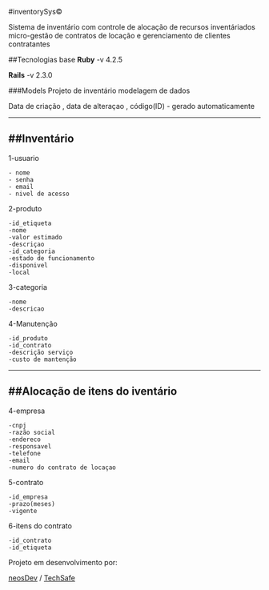 
#inventorySys© 

Sistema de inventário com controle de alocação de recursos inventáriados 
micro-gestão de contratos de locação e gerenciamento de clientes contratantes

##Tecnologias base
**Ruby** -v 4.2.5

**Rails** -v 2.3.0

###Models 
Projeto de inventário
modelagem de dados


Data de criação , data de alteraçao , código(ID) - gerado automaticamente


-------------------------------------
##Inventário 
-------------------------------------
1-usuario

    - nome
    - senha
    - email
    - nivel de acesso

2-produto

    -id_etiqueta
    -nome
    -valor estimado
    -descriçao
    -id_categoria
    -estado de funcionamento
    -disponivel
    -local
    

3-categoria

    -nome
    -descricao

4-Manutenção

    -id_produto
    -id_contrato
    -descrição serviço
    -custo de mantenção
    
    
    
---------------------------------------
##Alocação de itens do iventário
---------------------------------------
4-empresa

    -cnpj
    -razão social
    -endereco
    -responsavel
    -telefone
    -email
    -numero do contrato de locaçao

5-contrato

    -id_empresa
    -prazo(meses)
    -vigente
    
6-itens do contrato

    -id_contrato
    -id_etiqueta
    
    
    
Projeto em desenvolvimento por:

[neosDev](http://neosdev.com.br) /  [TechSafe](www.techsaferj.com.br)



    